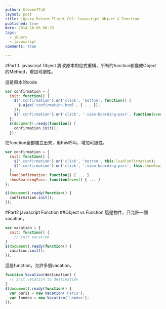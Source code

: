 ```yaml
---
author: StevenTTuD
layout: post
title: jQuery Returm Flight Ch2：Javascript Object & Function
published: true
date: 2014-10-06 06:20
tags:
  - jQuery
  - javascript
comments: true

---
```

#Part 1. javascript Object
將改原本的程式重構，所有的function都變成Object的Method，增加可讀性。

這是原本的code
```js
var confirmation = {
  init: function() {
    $('.confirmation').on('click', 'button', function() {
      $.ajax('confirmation.html', { ... });
    });
    $('.confirmation').on('click', '.view-boarding-pass', function(event) { ... }); }
  };
  $(document).ready(function() {
  	confirmation.init();
  });
```
把function全部獨立出來，用this呼叫，增加可讀性。
```js
var confirmation = {
  init: function() {
    $('.confirmation').on('click', 'button', this.loadConfirmation);
    $('.confirmation').on('click', '.view-boarding-pass', this.showBoardingPass);
  },
  loadConfirmation: function() { ... }
  showBoardingPass: function(event) { ... }
};

$(document).ready(function() {
  confirmation.init();
});
```

#Part2 javascript Function
##Object vs Function
這是物件，只允許一個vacation。
```js
var vacation = {
  init: function() {
    // init vacation
}
$(document).ready(function() {
  vacation.init();
});
```
這是function，允許多個vacation。
```js
function Vacation(destination) {
  // init vacation to destination
}
$(document).ready(function() {
  var paris = new Vacation('Paris');
  var london = new Vacation('London');
});
```

